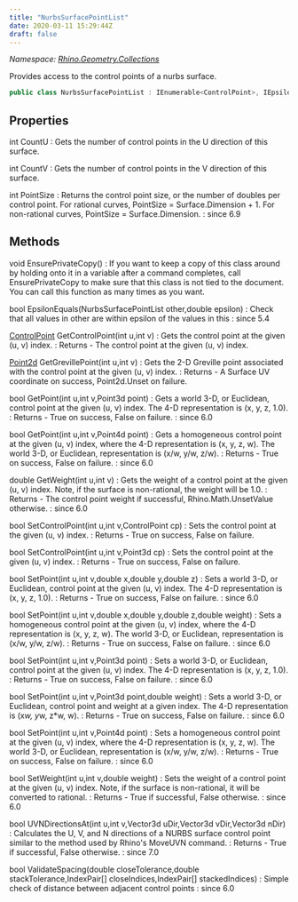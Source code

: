 ```yaml
---
title: "NurbsSurfacePointList"
date: 2020-03-11 15:29:44Z
draft: false
---
```


*Namespace: [Rhino.Geometry.Collections](../)*

Provides access to the control points of a nurbs surface.
```cs
public class NurbsSurfacePointList : IEnumerable<ControlPoint>, IEpsilonComparable<NurbsSurfacePointList>
```
## Properties

int CountU
: Gets the number of control points in the U direction of this surface.

int CountV
: Gets the number of control points in the V direction of this surface.

int PointSize
: Returns the control point size, or the number of doubles per control point. 
     For rational curves, PointSize = Surface.Dimension + 1. 
     For non-rational curves, PointSize = Surface.Dimension.
: since 6.9
## Methods

void EnsurePrivateCopy()
: If you want to keep a copy of this class around by holding onto it in a variable after a command
     completes, call EnsurePrivateCopy to make sure that this class is not tied to the document. You can
     call this function as many times as you want.

bool EpsilonEquals(NurbsSurfacePointList other,double epsilon)
: Check that all values in other are within epsilon of the values in this
: since 5.4

[ControlPoint](/rhinocommon/rhino/geometry/controlpoint/) GetControlPoint(int u,int v)
: Gets the control point at the given (u, v) index.
: Returns - The control point at the given (u, v) index.

[Point2d](/rhinocommon/rhino/geometry/point2d/) GetGrevillePoint(int u,int v)
: Gets the 2-D Greville point associated with the control point at the given (u, v) index.
: Returns - A Surface UV coordinate on success, Point2d.Unset on failure.

bool GetPoint(int u,int v,Point3d point)
: Gets a world 3-D, or Euclidean, control point at the given (u, v) index.
     The 4-D representation is (x, y, z, 1.0).
: Returns - True on success, False on failure.
: since 6.0

bool GetPoint(int u,int v,Point4d point)
: Gets a homogeneous control point at the given (u, v) index, where the 4-D representation is (x, y, z, w).
     The world 3-D, or Euclidean, representation is (x/w, y/w, z/w).
: Returns - True on success, False on failure.
: since 6.0

double GetWeight(int u,int v)
: Gets the weight of a control point at the given (u, v) index.
     Note, if the surface is non-rational, the weight will be 1.0.
: Returns - The control point weight if successful, Rhino.Math.UnsetValue otherwise.
: since 6.0

bool SetControlPoint(int u,int v,ControlPoint cp)
: Sets the control point at the given (u, v) index.
: Returns - True on success, False on failure.

bool SetControlPoint(int u,int v,Point3d cp)
: Sets the control point at the given (u, v) index.
: Returns - True on success, False on failure.

bool SetPoint(int u,int v,double x,double y,double z)
: Sets a world 3-D, or Euclidean, control point at the given (u, v) index.
     The 4-D representation is (x, y, z, 1.0).
: Returns - True on success, False on failure.
: since 6.0

bool SetPoint(int u,int v,double x,double y,double z,double weight)
: Sets a homogeneous control point at the given (u, v) index, where the 4-D representation is (x, y, z, w).
     The world 3-D, or Euclidean, representation is (x/w, y/w, z/w).
: Returns - True on success, False on failure.
: since 6.0

bool SetPoint(int u,int v,Point3d point)
: Sets a world 3-D, or Euclidean, control point at the given (u, v) index.
     The 4-D representation is (x, y, z, 1.0).
: Returns - True on success, False on failure.
: since 6.0

bool SetPoint(int u,int v,Point3d point,double weight)
: Sets a world 3-D, or Euclidean, control point and weight at a given index.
     The 4-D representation is (x*w, y*w, z*w, w).
: Returns - True on success, False on failure.
: since 6.0

bool SetPoint(int u,int v,Point4d point)
: Sets a homogeneous control point at the given (u, v) index, where the 4-D representation is (x, y, z, w).
     The world 3-D, or Euclidean, representation is (x/w, y/w, z/w).
: Returns - True on success, False on failure.
: since 6.0

bool SetWeight(int u,int v,double weight)
: Sets the weight of a control point at the given (u, v) index.
     Note, if the surface is non-rational, it will be converted to rational.
: Returns - True if successful, False otherwise.
: since 6.0

bool UVNDirectionsAt(int u,int v,Vector3d uDir,Vector3d vDir,Vector3d nDir)
: Calculates the U, V, and N directions of a NURBS surface control point similar to the method used by Rhino's MoveUVN command.
: Returns - True if successful, False otherwise.
: since 7.0

bool ValidateSpacing(double closeTolerance,double stackTolerance,IndexPair[] closeIndices,IndexPair[] stackedIndices)
: Simple check of distance between adjacent control points
: since 6.0

